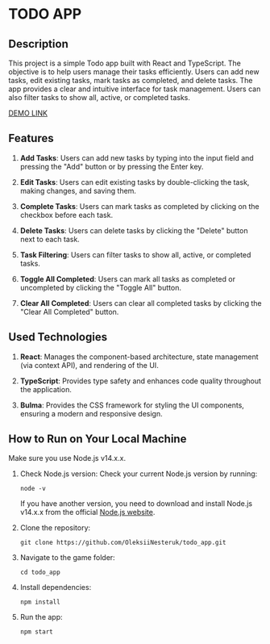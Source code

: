 # TODO APP

## Description

This project is a simple Todo app built with React and TypeScript. The objective is to help users manage their tasks efficiently. Users can add new tasks, edit existing tasks, mark tasks as completed, and delete tasks. The app provides a clear and intuitive interface for task management. Users can also filter tasks to show all, active, or completed tasks.

[DEMO LINK](https://oleksiinesteruk.github.io/todo_app/)

## Features

1. **Add Tasks**: Users can add new tasks by typing into the input field and pressing the "Add" button or by pressing the Enter key.

1. **Edit Tasks**: Users can edit existing tasks by double-clicking the task, making changes, and saving them.

1. **Complete Tasks**: Users can mark tasks as completed by clicking on the checkbox before each task.

1. **Delete Tasks**: Users can delete tasks by clicking the "Delete" button next to each task.

1. **Task Filtering**: Users can filter tasks to show all, active, or completed tasks.

1. **Toggle All Completed**: Users can mark all tasks as completed or uncompleted by clicking the "Toggle All" button.

1. **Clear All Completed**: Users can clear all completed tasks by clicking the "Clear All Completed" button.

## Used Technologies

1. **React**: Manages the component-based architecture, state management (via context API), and rendering of the UI.

1. **TypeScript**: Provides type safety and enhances code quality throughout the application.

1. **Bulma**: Provides the CSS framework for styling the UI components, ensuring a modern and responsive design.

## How to Run on Your Local Machine
Make sure you use Node.js v14.x.x.

1. Check Node.js version: Check your current Node.js version by running:
    ```
    node -v
    ```
    
    If you have another version, you need to download and install Node.js v14.x.x from the official [Node.js website](https://nodejs.org/en).

1. Clone the repository:

    ```
    git clone https://github.com/OleksiiNesteruk/todo_app.git
    ```

1. Navigate to the game folder:
    ```
    cd todo_app
    ```

1. Install dependencies:
    ```
    npm install
    ```

1. Run the app:
    ```
    npm start
    ```
